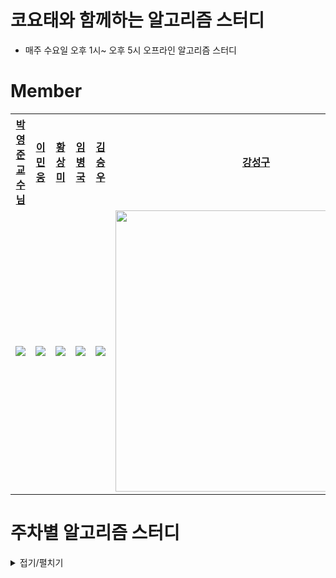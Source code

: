 # 코요태와 함께하는 알고리즘 스터디

- 매주 수요일 오후 1시~ 오후 5시 오프라인 알고리즘 스터디

# Member

<table style="text-align:center;">
<tr>
<th style="text-align:center;"><a href="https://github.com/pyjune">박영준 <br/>교수님</a></th>
<th style="text-align:center;"><a href="https://github.com/MinWoongL">이민웅</a></th>
<th style="text-align:center;"><a href="https://github.com/sangmihwang">황상미</a></th>
<th style="text-align:center;"><a href="https://github.com/bbangkku">임병국</a></th>
<th style="text-align:center;"><a href="https://github.com/BTDnoBacon">김승우</a></th>
<th style="text-align:center;"><a href="https://github.com/L1m3Kun">강성구</a></th>
</tr>
<tr>
    <td style="text-align:center;"><a href="https://github.com/pyjune"><img src="https://avatars.githubusercontent.com/u/15846982?v=4"/></a></td>
    <td style="text-align:center;"><a href="https://github.com/MinWoongL"><img src="https://avatars.githubusercontent.com/u/65647667?v=4"/></a></td>
    <td style="text-align:center;"><a href="https://github.com/sangmihwang"><img src="https://avatars.githubusercontent.com/u/102012985?v=4"/></a></td>
    <td style="text-align:center;"><a href="https://github.com/bbangkku"><img src="https://avatars.githubusercontent.com/u/122846143?v=4"/></a></td>
    <td style="text-align:center;"><a href="https://github.com/BTDnoBacon"><img src="https://avatars.githubusercontent.com/u/88119718?v=4"/></a></td>
    <td style="text-align:center;"><a href="https://github.com/L1m3Kun"><img src="https://avatars.githubusercontent.com/u/113879996?v=4" style="width:450px"/></a></td>
    
</tr>
</table>

# 주차별 알고리즘 스터디

<details markdwon="1">
<summary>접기/펼치기</summary>

## [23주차()](https://github.com/AlgoAlgo-ssafy-seoul-9th/23th_study)

## [22주차(최단거리-벨만포드)](https://github.com/AlgoAlgo-ssafy-seoul-9th/22th_study)

## [21주차(TRIE)](https://github.com/AlgoAlgo-ssafy-seoul-9th/21th_study)

## [20주차(스택)](https://github.com/AlgoAlgo-ssafy-seoul-9th/20th_study)

## [19주차(상호배타집합)](https://github.com/AlgoAlgo-ssafy-seoul-9th/19th_study)

## [18주차(백트래킹)](https://github.com/AlgoAlgo-ssafy-seoul-9th/18th_study)

## [17주차(MST)](https://github.com/AlgoAlgo-ssafy-seoul-9th/17th_study)

## [16주차(분할정복)](https://github.com/AlgoAlgo-ssafy-seoul-9th/16th_study)

## [15주차(DP)](https://github.com/AlgoAlgo-ssafy-seoul-9th/15th_study)

## [14주차](https://github.com/AlgoAlgo-ssafy-seoul-9th/14th_study)

## [13주차](https://github.com/AlgoAlgo-ssafy-seoul-9th/13th_Study)

## [12주차](https://github.com/AlgoAlgo-ssafy-seoul-9th/12th_study)

## [11주차](https://github.com/AlgoAlgo-ssafy-seoul-9th/11th_study)

## [10주차](https://github.com/AlgoAlgo-ssafy-seoul-9th/10th_study)

## [9주차](https://github.com/AlgoAlgo-ssafy-seoul-9th/9th_study)

## [8주차](https://github.com/AlgoAlgo-ssafy-seoul-9th/8th_study)

## [7주차](https://github.com/AlgoAlgo-ssafy-seoul-9th/7th_study)

## [6주차](https://github.com/AlgoAlgo-ssafy-seoul-9th/6th_study)

## [5주차](https://github.com/AlgoAlgo-ssafy-seoul-9th/5th_study)

## [4주차](https://github.com/AlgoAlgo-ssafy-seoul-9th/4th_study)

## [3주차](https://github.com/AlgoAlgo-ssafy-seoul-9th/3rd_Study)

## [2주차](https://github.com/AlgoAlgo-ssafy-seoul-9th/2nd_study)

## [1주차](https://github.com/AlgoAlgo-ssafy-seoul-9th/1st_study)

</details>
